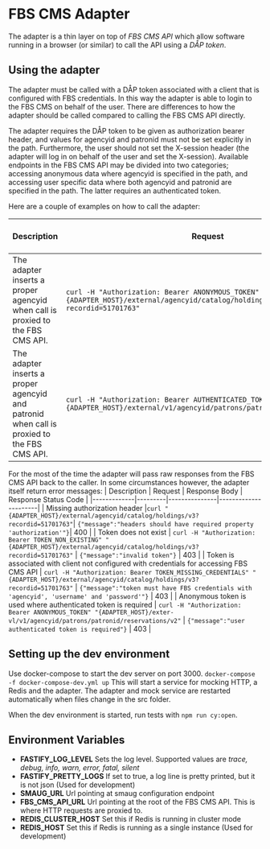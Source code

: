 # FBS CMS Adapter
The adapter is a thin layer on top of *FBS CMS API* which allow software running in a browser (or similar) to call the API using a *DÅP token*.

## Using the adapter
The adapter must be called with a DÅP token associated with a client that is configured with FBS credentials. In this way the adapter is able to login to the FBS CMS on behalf of the user. There are differences to how the adapter should be called compared to calling the FBS CMS API directly. 

The adapter requires the DÅP token to be given as authorization bearer header, and values for agencyid and patronid must not be set explicitly in the path. Furthermore, the user should not set the X-session header (the adapter will log in on behalf of the user and set the X-session). Available endpoints in the FBS CMS API may be divided into two categories; accessing anonymous data where agencyid is specified in the path, and accessing user specific data where both agencyid and patronid are specified in the path. The latter requires an authenticated token.

Here are a couple of examples on how to call the adapter:

| Description | Request | Response Body | Response Status Code |
|-------------|---------|---------------| -------------------- |
| The adapter inserts a proper agencyid when call is proxied to the FBS CMS API. |`curl -H "Authorization: Bearer ANONYMOUS_TOKEN" "{ADAPTER_HOST}/external/agencyid/catalog/holdings/v3?recordid=51701763"`|  `[{"recordId":"51701763", "reservable":false, "reservations":0, "holdings": []}]`| 200 |
| The adapter inserts a proper agencyid and patronid when call is proxied to the FBS CMS API.  |`curl -H "Authorization: Bearer AUTHENTICATED_TOKEN" "{ADAPTER_HOST}/external/v1/agencyid/patrons/patronid/reservations/v2"`|  `[...]`| 200 |

For the most of the time the adapter will pass raw responses from the FBS CMS API back to the caller. In some circumstances however, the adapter itself return error messages:
| Description | Request | Response Body | Response Status Code |
|-------------|---------|---------------|----------------------|
| Missing authorization header |`curl "{ADAPTER_HOST}/external/agencyid/catalog/holdings/v3?recordid=51701763"`|  `{"message":"headers should have required property 'authorization'"}`| 400 |
| Token does not exist |  `curl -H "Authorization: Bearer TOKEN_NON_EXISTING" "{ADAPTER_HOST}/external/agencyid/catalog/holdings/v3?recordid=51701763"`  | `{"message":"invalid token"}`  | 403 |
| Token is associated with client not configured with credentials for accessing FBS CMS API |  `curl -H "Authorization: Bearer TOKEN_MISSING_CREDENTIALS" "{ADAPTER_HOST}/external/agencyid/catalog/holdings/v3?recordid=51701763"`  | `{"message":"token must have FBS credentials with 'agencyid', 'username' and 'password'"}`  | 403 |
| Anonymous token is used where authenticated token is required | `curl -H "Authorization: Bearer ANONYMOUS_TOKEN" "{ADAPTER_HOST}/exter-vl/v1/agencyid/patrons/patronid/reservations/v2"` | `{"message":"user authenticated token is required"}` | 403 |

## Setting up the dev environment
Use docker-compose to start the dev server on port 3000.
`docker-compose -f docker-compose-dev.yml up`
This will start a service for mocking HTTP, a Redis and the adapter. The adapter and mock service are restarted automatically when files change in the src folder.

When the dev environment is started, run tests with `npm run cy:open`.

## Environment Variables
- **FASTIFY_LOG_LEVEL**
Sets the log level. Supported values are *trace, debug, info, warn, error, fatal, silent*
- **FASTIFY_PRETTY_LOGS**
If set to true, a log line is pretty printed, but it is not json (Used for development)
- **SMAUG_URL**
Url pointing at smaug configuration endpoint
- **FBS_CMS_API_URL**
Url pointing at the root of the FBS CMS API. This is where HTTP requests are proxied to. 
- **REDIS_CLUSTER_HOST**
Set this if Redis is running in cluster mode
- **REDIS_HOST**
Set this if Redis is running as a single instance (Used for development)

